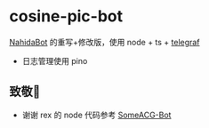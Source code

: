 # cosine-pic-bot

[NahidaBot](https://github.com/NahidaBot/Nahida_Picbot) 的重写+修改版，使用 node + ts + [telegraf](https://telegraf.js.org/)

- 日志管理使用 pino

## 致敬🫡

- 谢谢 rex 的 node 代码参考 [SomeACG-Bot](https://github.com/SomeACG/SomeACG-Bot)
